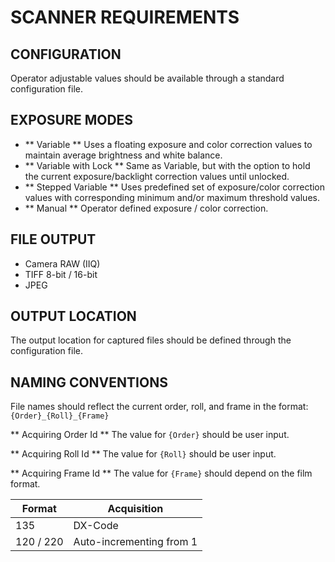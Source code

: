 # SCANNER REQUIREMENTS

## CONFIGURATION
Operator adjustable values should be available through a standard configuration file.

## EXPOSURE MODES
* ** Variable **
  Uses a floating exposure and color correction values to maintain average brightness and white balance.
* ** Variable with Lock **
  Same as Variable, but with the option to hold the current exposure/backlight correction values until unlocked.
* ** Stepped Variable **
  Uses predefined set of exposure/color correction values with corresponding minimum and/or maximum threshold values.
* ** Manual **
  Operator defined exposure / color correction.

## FILE OUTPUT
* Camera RAW (IIQ)
* TIFF 8-bit / 16-bit
* JPEG

## OUTPUT LOCATION
The output location for captured files should be defined through the configuration file.

## NAMING CONVENTIONS
File names should reflect the current order, roll, and frame in the format:`{Order}_{Roll}_{Frame}`

** Acquiring Order Id **
The value for `{Order}` should be user input.

** Acquiring Roll Id **
The value for `{Roll}` should be user input.

** Acquiring Frame Id **
The value for `{Frame}` should depend on the film format.

| Format | Acquisition |
| ------ | ----------- |
| 135 | DX-Code |
| 120 / 220 | Auto-incrementing from 1 |